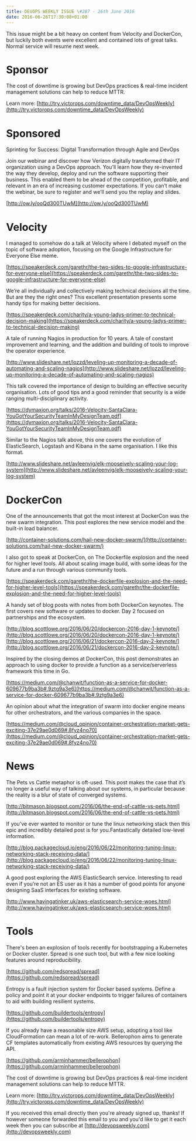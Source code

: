 ```yaml
---
title: DEVOPS WEEKLY ISSUE \#287 - 26th June 2016 
date: 2016-06-26T17:30:08+01:00
---
```


This issue might be a bit heavy on content from Velocity and DockerCon, but luckily both events were excellent and contained lots of great talks. Normal service will resume next week.


Sponsor
======

The cost of downtime is growing but DevOps practices & real-time incident management solutions can help to reduce MTTR.

Learn more: [http://try.victorops.com/downtime_data/DevOpsWeekly](http://try.victorops.com/downtime_data/DevOpsWeekly)


Sponsored
========

Sprinting for Success: Digital Transformation through Agile and DevOps

Join our webinar and discover how Verizon digitally transformed their IT organization using a DevOps approach. You’ll learn how they re-invented the way they develop, deploy and run the software supporting their business. This enabled them to be ahead of the competition, profitable, and relevant in an era of increasing customer expectations. If you can’t make the webinar, be sure to register and we’ll send you the replay and slides.

[http://ow.ly/ooQd300TUwM](http://ow.ly/ooQd300TUwM)


Velocity
======

I managed to somehow do a talk at Velocity where I debated myself on the topic of software adoption, focusing on the Google Infrastructure for Everyone Else meme.

[https://speakerdeck.com/garethr/the-two-sides-to-google-infrastructure-for-everyone-else](https://speakerdeck.com/garethr/the-two-sides-to-google-infrastructure-for-everyone-else)


We’re all individually and collectively making technical decisions all the time. But are they the right ones? This excellent presentation presents some handy tips for making better decisions.

[https://speakerdeck.com/charity/a-young-ladys-primer-to-technical-decision-making](https://speakerdeck.com/charity/a-young-ladys-primer-to-technical-decision-making)


A tale of running Nagios in production for 10 years. A tale of constant improvement and learning, and the addition and building of tools to improve the operator experience.

[http://www.slideshare.net/lozzd/leveling-up-monitoring-a-decade-of-automating-and-scaling-nagios](http://www.slideshare.net/lozzd/leveling-up-monitoring-a-decade-of-automating-and-scaling-nagios)


This talk covered the importance of design to building an effective security organisation. Lots of good tips and a good reminder that security is a wide ranging multi-disciplinary activity.

[https://dymaxion.org/talks/2016-Velocity-SantaClara-YouGotYourSecurityTeamInMyDesignTeam.pdf](https://dymaxion.org/talks/2016-Velocity-SantaClara-YouGotYourSecurityTeamInMyDesignTeam.pdf)


Similar to the Nagios talk above, this one covers the evolution of ElasticSearch, Logstash and Kibana in the same organisation. I like this format.

[http://www.slideshare.net/avleenvig/elk-mooseively-scaling-your-log-system](http://www.slideshare.net/avleenvig/elk-mooseively-scaling-your-log-system)


DockerCon
=========

One of the announcements that got the most interest at DockerCon was the new swarm integration. This post explores the new service model and the built-in load balancer.

[http://container-solutions.com/hail-new-docker-swarm/](http://container-solutions.com/hail-new-docker-swarm/)


I also got to speak at DockerCon, on The Dockerfile explosion and the need for higher level tools. All about scaling image build, with some ideas for the future and a run through various community tools.

[https://speakerdeck.com/garethr/the-dockerfile-explosion-and-the-need-for-higher-level-tools](https://speakerdeck.com/garethr/the-dockerfile-explosion-and-the-need-for-higher-level-tools)


A handy set of blog posts with notes from both DockerCon keynotes. The first covers new software or updates to docker. Day 2 focused on partnerships and the ecosystem.

[http://blog.scottlowe.org/2016/06/20/dockercon-2016-day-1-keynote/](http://blog.scottlowe.org/2016/06/20/dockercon-2016-day-1-keynote/)
[http://blog.scottlowe.org/2016/06/21/dockercon-2016-day-2-keynote/](http://blog.scottlowe.org/2016/06/21/dockercon-2016-day-2-keynote/)


Inspired by the closing demos at DockerCon, this post demonstrates an approach to using docker to provide a function as a service/serverless framework this time in Go.

[https://medium.com/@chanwit/function-as-a-service-for-docker-609677b9ba3b#.9ztg9a3e6](https://medium.com/@chanwit/function-as-a-service-for-docker-609677b9ba3b#.9ztg9a3e6)


An opinion about what the integration of swarm into docker engine means for other orchestrators, and the various companies in the space.

[https://medium.com/@cloud_opinion/container-orchestration-market-gets-exciting-37e29ae0d069#.8fyz4no70](https://medium.com/@cloud_opinion/container-orchestration-market-gets-exciting-37e29ae0d069#.8fyz4no70)


News
====

The Pets vs Cattle metaphor is oft-used. This post makes the case that it’s no longer a useful way of talking about our systems, in particular because the reality is a blur of state of converged systems.

[http://bitmason.blogspot.com/2016/06/the-end-of-cattle-vs-pets.html](http://bitmason.blogspot.com/2016/06/the-end-of-cattle-vs-pets.html)


If you’ve ever wanted to monitor or tune the linux networking stack then this epic and incredibly detailed post is for you.Fantastically detailed low-level information.

[http://blog.packagecloud.io/eng/2016/06/22/monitoring-tuning-linux-networking-stack-receiving-data/](http://blog.packagecloud.io/eng/2016/06/22/monitoring-tuning-linux-networking-stack-receiving-data/)


A good post exploring the AWS ElasticSearch service. Interesting to read even if you’re not an ES user as it has a number of good points for anyone designing SaaS interfaces for existing software.

[http://www.havingatinker.uk/aws-elasticsearch-service-woes.html](http://www.havingatinker.uk/aws-elasticsearch-service-woes.html)


Tools
=====

There's been an explosion of tools recently for bootstrapping a Kubernetes or Docker cluster. Spread is one such tool, but with a few nice looking features around reproducibility.

[https://github.com/redspread/spread](https://github.com/redspread/spread)


Entropy is a fault injection system for Docker based systems. Define a policy and point it at your docker endpoints to trigger failures of containers to aid with building resilient systems.

[https://github.com/buildertools/entropy](https://github.com/buildertools/entropy)


If you already have a reasonable size AWS setup, adopting a tool like CloudFormation can mean a lot of re-work. Bellerophon aims to generate CF templates automatically from existing AWS resources by querying the API.

[https://github.com/arminhammer/bellerophon](https://github.com/arminhammer/bellerophon)


The cost of downtime is growing but DevOps practices & real-time incident management solutions can help to reduce MTTR.

Learn more: [http://try.victorops.com/downtime_data/DevOpsWeekly](http://try.victorops.com/downtime_data/DevOpsWeekly)


If you received this email directly then you're already signed up, thanks! If however someone forwarded this email to you and you'd like to get it each week then you can subscribe at [http://devopsweekly.com](http://devopsweekly.com)

